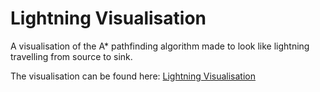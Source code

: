 # Lightning Visualisation

A visualisation of the A* pathfinding algorithm made to look like lightning travelling from source to sink.

The visualisation can be found here: [Lightning Visualisation](https://dansarno.github.io/lightning-visualisation/)
